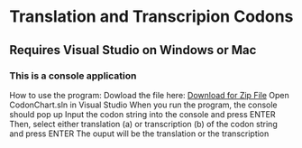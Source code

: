 # Translation and Transcripion Codons
## Requires Visual Studio on Windows or Mac
### This is a console application

How to use the program:
Dowload the file here: [Download for Zip File](https://github.com/kinzorPark/Translation-and-Transcripion-Codons/archive/master.zip)
Open CodonChart.sln in Visual Studio
When you run the program, the console should pop up
Input the codon string into the console and press ENTER
Then, select either translation (a) or transcription (b) of the codon string and press ENTER
The ouput will be the translation or the transcription

